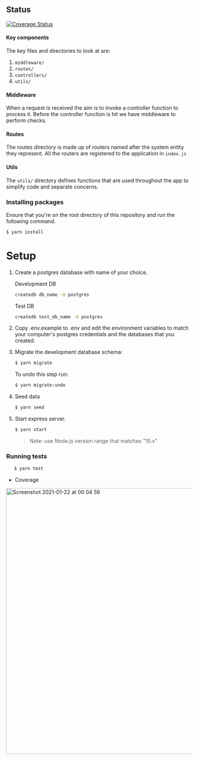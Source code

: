 ## Status
[![Coverage Status](https://coveralls.io/repos/github/james-chege/matn-backend/badge.svg?branch=develop)](https://coveralls.io/github/james-chege/matn-backend?branch=develop)
#### Key components

The key files and directories to look at are:
1. `middleware/`
2. `routes/`
2. `controllers/`
3. `utils/`

#### Middleware

When a request is received the aim is to invoke a controller function to process it. Before the controller function is
hit we have middleware to perform checks.

#### Routes

The routes directory is made up of routers named after the system entity they represent. All the routers are registered
to the application in `index.js`


#### Utils

The `utils/` directory defines functions that are used throughout the app to simplify code and separate concerns. 

### Installing packages

Ensure that you're on the root directory of this repository and run the following command.

```bash
$ yarn install
```

# Setup

1. Create a postgres database with name of your choice.

    Development DB
    ```bash c
    createdb db_name -U postgres 
    ```
    
    Test DB
    ```bash c
    createdb test_db_name -U postgres 
    ```

2. Copy .env.example to .env and edit the environment variables to match your computer's postgres credentials and the databases that you created.

3. Migrate the development database schema:
   ```bash
   $ yarn migrate
   ```
   To undo this step run:
   ```bash
   $ yarn migrate:undo
   ```
   
4. Seed data
      ```bash
      $ yarn seed
      ```
5. Start express server.
   
   ```bash
   $ yarn start
   ```
   > Note: use Node.js version range that matches "10.x"
   
 ### Running tests
 
 ```bash
    $ yarn test
```
- Coverage
<img width="718" alt="Screenshot 2021-01-22 at 00 04 56" src="https://user-images.githubusercontent.com/29597869/105412404-bdb22680-5c45-11eb-9cf3-8d705b8bec29.png">
